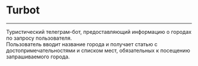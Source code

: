 # Turbot
----------
Туристический телеграм-бот, предоставляющий информацию о городах по запросу пользователя. <br />
Пользователь вводит название города и получает статью с достопримечательностями и списком мест, обязательных к посещению запрашиваемого города.
